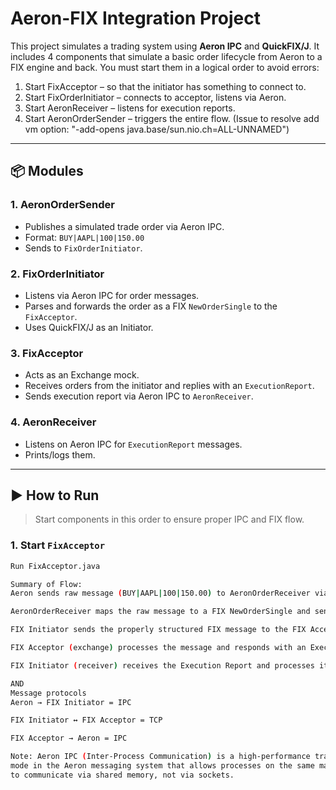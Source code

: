 # Aeron-FIX Integration Project

This project simulates a trading system using **Aeron IPC** and **QuickFIX/J**. It includes 4 components that simulate a basic order lifecycle from Aeron to a FIX engine and back.
You must start them in a logical order to avoid errors:

1. Start FixAcceptor – so that the initiator has something to connect to.
2. Start FixOrderInitiator – connects to acceptor, listens via Aeron.
3. Start AeronReceiver – listens for execution reports.
4. Start AeronOrderSender – triggers the entire flow.
   (Issue to resolve add vm option: "-add-opens java.base/sun.nio.ch=ALL-UNNAMED")
---

## 📦 Modules

### 1. **AeronOrderSender**
- Publishes a simulated trade order via Aeron IPC.
- Format: `BUY|AAPL|100|150.00`
- Sends to `FixOrderInitiator`.

### 2. **FixOrderInitiator**
- Listens via Aeron IPC for order messages.
- Parses and forwards the order as a FIX `NewOrderSingle` to the `FixAcceptor`.
- Uses QuickFIX/J as an Initiator.

### 3. **FixAcceptor**
- Acts as an Exchange mock.
- Receives orders from the initiator and replies with an `ExecutionReport`.
- Sends execution report via Aeron IPC to `AeronReceiver`.

### 4. **AeronReceiver**
- Listens on Aeron IPC for `ExecutionReport` messages.
- Prints/logs them.

---

## ▶️ How to Run

> Start components in this order to ensure proper IPC and FIX flow.

### 1. Start `FixAcceptor`
```bash
Run FixAcceptor.java

Summary of Flow:
Aeron sends raw message (BUY|AAPL|100|150.00) to AeronOrderReceiver via IPC.

AeronOrderReceiver maps the raw message to a FIX NewOrderSingle and sends it to FIX Initiator.

FIX Initiator sends the properly structured FIX message to the FIX Acceptor via TCP.

FIX Acceptor (exchange) processes the message and responds with an Execution Report.

FIX Initiator (receiver) receives the Execution Report and processes it accordingly.

AND
Message protocols
Aeron → FIX Initiator = IPC

FIX Initiator ↔ FIX Acceptor = TCP

FIX Acceptor → Aeron = IPC

Note: Aeron IPC (Inter-Process Communication) is a high-performance transport 
mode in the Aeron messaging system that allows processes on the same machine 
to communicate via shared memory, not via sockets.
